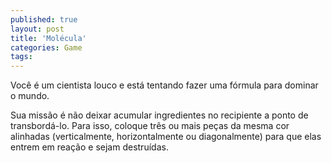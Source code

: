 ```yaml
---
published: true
layout: post
title: 'Molécula'
categories: Game
tags: 
---
```

Você é um cientista louco e está tentando fazer uma fórmula para dominar o mundo.










Sua missão é não deixar acumular ingredientes no recipiente a ponto de transbordá-lo. Para isso, coloque três ou mais peças da mesma cor alinhadas (verticalmente, horizontalmente ou diagonalmente) para que elas entrem em reação e sejam destruídas.








